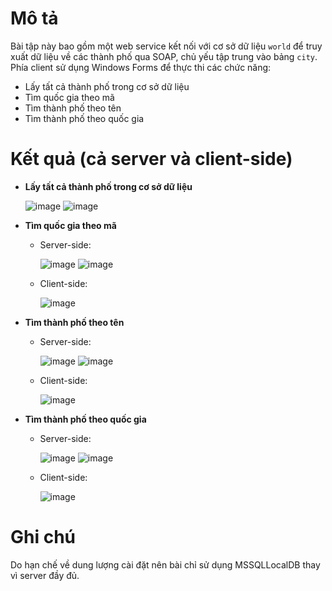 # Mô tả
Bài tập này bao gồm một web service kết nối với cơ sở dữ liệu `world` để truy xuất dữ liệu về các thành phố qua SOAP, chủ yếu tập trung vào bảng `city`. Phía client sử dụng Windows Forms để thực thi các chức năng:

- Lấy tất cả thành phố trong cơ sở dữ liệu
- Tìm quốc gia theo mã
- Tìm thành phố theo tên
- Tìm thành phố theo quốc gia

# Kết quả (cả server và client-side)
* **Lấy tất cả thành phố trong cơ sở dữ liệu**
  
  ![image](https://github.com/user-attachments/assets/decf69ba-8127-4254-acb3-212e1e54b36d)
  ![image](https://github.com/user-attachments/assets/15a056df-2c3a-4382-a995-4a4f87f6b37a)

* **Tìm quốc gia theo mã**
  * Server-side:

    ![image](https://github.com/user-attachments/assets/fab6f6b7-9077-4cca-8076-33a19dec39f7)
    ![image](https://github.com/user-attachments/assets/d6149a9b-1567-4879-9705-e05dc13b2141)

  * Client-side:

    ![image](https://github.com/user-attachments/assets/b3701ac3-a924-467c-a673-02f48bfa3fc1)

* **Tìm thành phố theo tên**
  * Server-side:
 
    ![image](https://github.com/user-attachments/assets/7c0759a5-bf03-4897-89e9-627fcb55c4e6)
    ![image](https://github.com/user-attachments/assets/715d4a22-84b2-4a90-be99-e2538f399cdb)

  * Client-side:

    ![image](https://github.com/user-attachments/assets/26f9dd88-d856-4b94-a7dc-36812dc19850)

* **Tìm thành phố theo quốc gia**
  * Server-side:

    ![image](https://github.com/user-attachments/assets/c0c83e57-e758-483b-b1fb-781ae7d865cc)
    ![image](https://github.com/user-attachments/assets/358271fb-301f-48fd-b055-187972272543)

  * Client-side:

    ![image](https://github.com/user-attachments/assets/76f0c4eb-8405-4621-b2b0-7105f8e1ac25)

# Ghi chú
Do hạn chế về dung lượng cài đặt nên bài chỉ sử dụng MSSQLLocalDB thay vì server đầy đủ.
